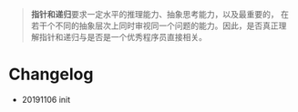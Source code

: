 
> **指针和递归**要求一定水平的推理能力、抽象思考能力，以及最重要的，
在若干个不同的抽象层次上同时审视同一个问题的能力。因此，是否真正理
解指针和递归与是否是一个优秀程序员直接相关。






# Changelog
- 20191106 init
